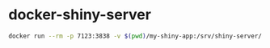 # docker-shiny-server

```sh
docker run --rm -p 7123:3838 -v $(pwd)/my-shiny-app:/srv/shiny-server/ -v $(pwd)/logs:/var/log/shiny-server fikovnik/shiny-server
```
